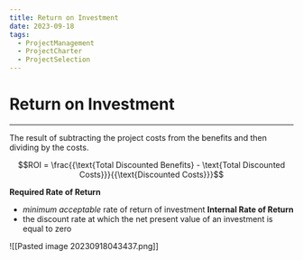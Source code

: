 ```yaml
---
title: Return on Investment
date: 2023-09-18
tags:
  - ProjectManagement
  - ProjectCharter
  - ProjectSelection
---
```


# Return on Investment

---

The result of subtracting the project costs from the benefits and then dividing by the costs.

$$ROI = \frac{{\text{Total Discounted Benefits} - \text{Total Discounted Costs}}}{{\text{Discounted Costs}}}$$

**Required Rate of Return**
- _minimum acceptable_ rate of return of investment
**Internal Rate of Return**
- the discount rate at which the net present value of an investment is equal to zero

![[Pasted image 20230918043437.png]]